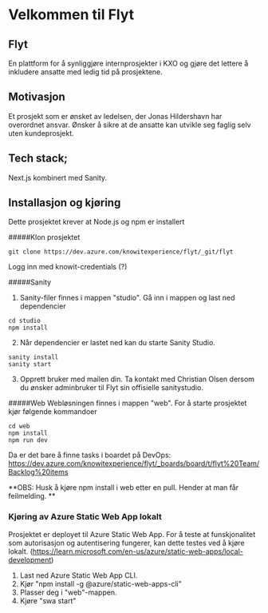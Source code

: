 # Velkommen til Flyt


## Flyt
En plattform for å synliggjøre internprosjekter i KXO og gjøre det lettere å inkludere ansatte med ledig tid på prosjektene. 

## Motivasjon
Et prosjekt som er ønsket av ledelsen, der Jonas Hildershavn har overordnet ansvar. Ønsker å sikre at de ansatte kan utvikle seg faglig selv uten kundeprosjekt. 


## Tech stack; 
Next.js kombinert med Sanity. 


## Installasjon og kjøring 
Dette prosjektet krever at Node.js og npm er installert

#####Klon prosjektet

```
git clone https://dev.azure.com/knowitexperience/flyt/_git/flyt
```
Logg inn med knowit-credentials (?)

#####Sanity
1. Sanity-filer finnes i mappen "studio". Gå inn i mappen og last ned dependencier
```
cd studio
npm install
```
2. Når dependencier er lastet ned kan du starte Sanity Studio.
```
sanity install
sanity start
```
3. Opprett bruker med mailen din.
Ta kontakt med Christian Olsen dersom du ønsker adminbruker til Flyt sin offisielle sanitystudio.

#####Web
Webløsningen finnes i mappen "web". For å starte prosjektet kjør følgende kommandoer
```
cd web
npm install
npm run dev
```

 Da er det bare å finne tasks i boardet på DevOps: https://dev.azure.com/knowitexperience/flyt/_boards/board/t/flyt%20Team/Backlog%20items

**OBS: Husk å kjøre npm install i web etter en pull. Hender at man får feilmelding. **

### Kjøring av Azure Static Web App lokalt
Prosjektet er deployet til Azure Static Web App. For å teste at funskjonalitet som autorisasjon og autentisering fungerer, kan dette testes ved å kjøre lokalt. (https://learn.microsoft.com/en-us/azure/static-web-apps/local-development)

1. Last ned Azure Static Web App CLI.
2. Kjør "npm install -g @azure/static-web-apps-cli"
3. Plasser deg i "web"-mappen.
4. Kjøre "swa start"
